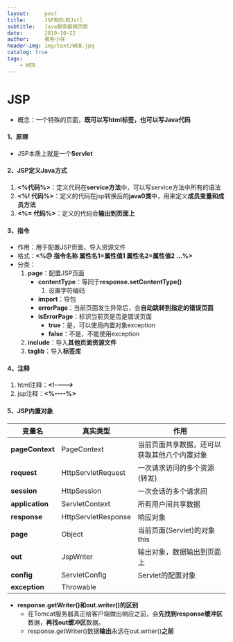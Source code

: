 ```yaml
---
layout:     post                    
title:      JSP和EL和Jstl                    
subtitle:   Java服务器端页面               
date:       2019-10-22               
author:     极客小祥                      
header-img: img/text/WEB.jpg   
catalog: true                        
tags:                                
    - WEB
---
```


# JSP
* 概念：一个特殊的页面，**既可以写html标签，也可以写Java代码**

#### 1、原理
* JSP本质上就是一个**Servlet**

#### 2、JSP定义Java方式
1. **\<%代码%\>**：定义代码在**service方法**中，可以写service方法中所有的语法
2. **\<%! 代码%\>**：定义的代码在jsp转换后的**java0类**中，用来定义**成员变量和成员方法**
3. **\<%= 代码%\>**：定义的代码会**输出到页面上**

#### 3、指令
* 作用：用于配置JSP页面，导入资源文件
* 格式：**\<%@ 指令名称 属性名1=属性值1 属性名2=属性值2 ...%\>**
* 分类：
    1. **page**：配置JSP页面
        * **contentType**：等同于**response.setContentType\(\)**
            1. 设置字符编码
        * **import**：导包
        * **errorPage**：当前页面发生异常后，会**自动跳转到指定的错误页面**
        * **isErrorPage**：标识当前页是否是错误页面
            * **true**：是，可以使用内置对象exception
            * **false**：不是，不能使用exception
    2. **include**：导入**其他页面资源文件**
    3. **taglib**：导入**标签库**

#### 4、注释
1. html注释：**\<\!----\>**
2. jsp注释：**\<%----%\>**

#### 5、JSP内置对象

变量名			|		     真实类型			|			  作用           |
 ---            |             ---               |             ---              |
**pageContext**	|			PageContext			|		当前页面共享数据，还可以获取其他八个内置对象    |
**request**		|			HttpServletRequest	|		一次请求访问的多个资源(转发)                  |
**session**		|			HttpSession			|		一次会话的多个请求间                         |
**application**	|			ServletContext		|		所有用户间共享数据                           |
**response**	|		    HttpServletResponse	|		响应对象                                 |
**page**		|		    Object				|		当前页面(Servlet)的对象  this             |
**out**			|			JspWriter			|		输出对象，数据输出到页面上                    |
**config**		|			ServletConfig		|		Servlet的配置对象                           |
**exception**	|		    Throwable		    |		                                        |

* **response.getWriter\(\)和out.writer\(\)的区别**
    * 在Tomcat服务器真正给客户端做出响应之前，会**先找到response缓冲区**数据，**再找out缓冲区**数据。
    * response.getWriter\(\)数据**输出**永远在out.writer\(\)**之前**